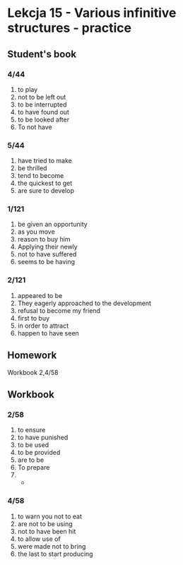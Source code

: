 # Lekcja 15 - Various infinitive structures - practice

## Student's book

### 4/44

1. to play
2. not to be left out
3. to be interrupted
4. to have found out
5. to be looked after
6. To not have

### 5/44

1. have tried to make
2. be thrilled
3. tend to become
4. the quickest to get
5. are sure to develop

### 1/121

1. be given an opportunity
2. as you move
3. reason to buy him
4. Applying their newly
5. not to have suffered
6. seems to be having

### 2/121

1. appeared to be
2. They eagerly approached to the development
3. refusal to become my friend
4. first to buy
5. in order to attract
6. happen to have seen

## Homework

Workbook 2,4/58

## Workbook

### 2/58

1. to ensure
2. to have punished
3. to be used
4. to be provided
5. are to be
6. To prepare
7. -

### 4/58

1. to warn you not to eat
2. are not to be using
3. not to have been hit
4. to allow use of
5. were made not to bring
6. the last to start producing
